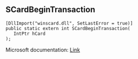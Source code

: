## SCardBeginTransaction

```
[DllImport("winscard.dll", SetLastError = true)]
public static extern int SCardBeginTransaction(
   IntPtr hCard
);
```

Microsoft documentation: [Link](https://docs.microsoft.com/en-us/windows/win32/api/winscard/nf-winscard-scardbegintransaction)

